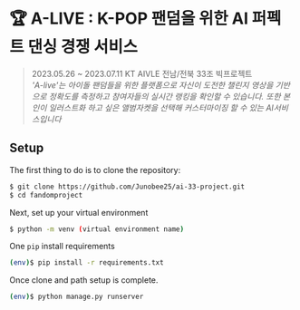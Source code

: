 #

# 🏆 A-LIVE : K-POP 팬덤을 위한 AI 퍼펙트 댄싱 경쟁 서비스

> 2023.05.26 ~ 2023.07.11 KT AIVLE 전남/전북 33조 빅프로젝트<br>
> _'A-live'는 아이돌 팬덤들을 위한 플랫폼으로 자신이 도전한 챌린지 영상을 기반으로 정확도를 측정하고 참여자들의 실시간 랭킹을 확인할 수 있습니다. 또한 본인이 일러스트화 하고 싶은 앨범자켓을 선택해 커스터마이징 할 수 있는 AI서비스입니다_

## Setup

The first thing to do is to clone the repository:

```sh
$ git clone https://github.com/Junobee25/ai-33-project.git
$ cd fandomproject
```

Next, set up your virtual environment

```sh
$ python -m venv (virtual environment name)
```

One `pip` install requirements

```sh
(env)$ pip install -r requirements.txt
```

Once clone and path setup is complete.

```sh
(env)$ python manage.py runserver
```
